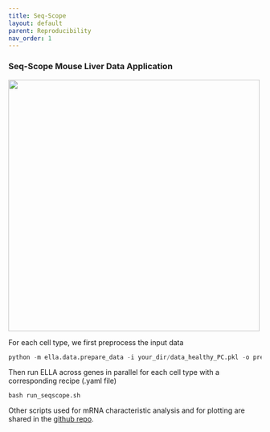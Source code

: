 ```yaml
---
title: Seq-Scope
layout: default
parent: Reproducibility
nav_order: 1
---
```


### Seq-Scope Mouse Liver Data Application

<div style="margin: 0 auto; text-align: left;"> 
<img src="{{ site.baseurl }}/images/rp_seqscope.png" width="500" />
</div>

For each cell type, we first preprocess the input data
``` python
python -m ella.data.prepare_data -i your_dir/data_healthy_PC.pkl -o prepared_data
```
Then run ELLA across genes in parallel for each cell type with a corresponding recipe (.yaml file)
```
bash run_seqscope.sh
```

Other scripts used for mRNA characteristic analysis and for plotting are shared in the [github repo](https://github.com/jadexq/ELLA/tree/ella1/scripts/analysis/seqscope).
